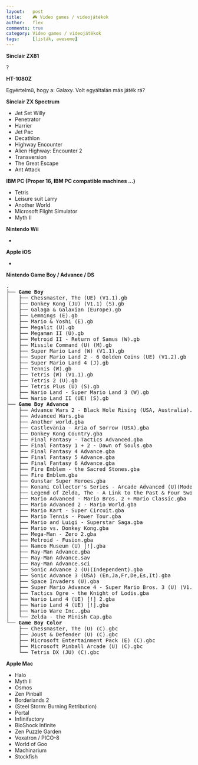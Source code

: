 ```yaml
---
layout:   post
title:    🎮 Video games / videojátékok
author:   flex
comments: true
category: Video games / videojátékok
tags:     [listák, awesome]
---
```


**Sinclair ZX81**

?

**HT-1080Z**

Egyértelmű, hogy a: Galaxy. 
Volt egyáltalán más játék rá?

**Sinclair ZX Spectrum**

* Jet Set Willy
* Penetrator
* Harrier
* Jet Pac
* Decathlon
* Highway Encounter
* Alien Highway: Encounter 2
* Transversion
* The Great Escape
* Ant Attack

**IBM PC (Proper 16, IBM PC compatible machines ...)**

* Tetris
* Leisure suit Larry
* Another World
* Microsoft Flight Simulator
* Myth II

**Nintendo Wii**

* 

**Apple iOS**

* 

**Nintendo Game Boy / Advance / DS**

<pre class="terminal">
.
├── <strong>Game Boy</strong>
│   ├── Chessmaster, The (UE) (V1.1).gb
│   ├── Donkey Kong (JU) (V1.1) (S).gb
│   ├── Galaga & Galaxian (Europe).gb
│   ├── Lemmings (E).gb
│   ├── Mario & Yoshi (E).gb
│   ├── Megalit (U).gb
│   ├── Megaman II (U).gb
│   ├── Metroid II - Return of Samus (W).gb
│   ├── Missile Command (U) (M).gb
│   ├── Super Mario Land (W) (V1.1).gb
│   ├── Super Mario Land 2 - 6 Golden Coins (UE) (V1.2).gb
│   ├── Super Mario Land 4 (J).gb
│   ├── Tennis (W).gb
│   ├── Tetris (W) (V1.1).gb
│   ├── Tetris 2 (U).gb
│   ├── Tetris Plus (U) (S).gb
│   ├── Wario Land - Super Mario Land 3 (W).gb
│   └── Wario Land II (UE) (S).gb
├── <strong>Game Boy Advance</strong>
│   ├── Advance Wars 2 - Black Hole Rising (USA, Australia).gba
│   ├── Advanced Wars.gba
│   ├── Another_world.gba
│   ├── Castlevania - Aria of Sorrow (USA).gba
│   ├── Donkey Kong Country.gba
│   ├── Final Fantasy - Tactics Advanced.gba
│   ├── Final Fantasy 1 + 2 - Dawn of Souls.gba
│   ├── Final Fantasy 4 Advance.gba
│   ├── Final Fantasy 5 Advance.gba
│   ├── Final Fantasy 6 Advance.gba
│   ├── Fire Emblem - the Sacred Stones.gba
│   ├── Fire Emblem.gba
│   ├── Gunstar Super Heroes.gba
│   ├── Konami Collector's Series - Arcade Advanced (U)(Mode7).gba
│   ├── Legend of Zelda, The - A Link to the Past & Four Swords (USA, Australia).gba
│   ├── Mario Advanced - Mario Bros. 2 + Mario Classic.gba
│   ├── Mario Advanced 2 - Mario World.gba
│   ├── Mario Kart - Super Circuit.gba
│   ├── Mario Tennis - Power Tour.gba
│   ├── Mario and Luigi - Superstar Saga.gba
│   ├── Mario vs. Donkey Kong.gba
│   ├── Mega-Man - Zero 2.gba
│   ├── Metroid - Fusion.gba
│   ├── Namco Museum (U) [!].gba
│   ├── Ray-Man Advance.gba
│   ├── Ray-Man Advance.sav
│   ├── Ray-Man Advance.sci
│   ├── Sonic Advance 2 (U)(Independent).gba
│   ├── Sonic Advance 3 (USA) (En,Ja,Fr,De,Es,It).gba
│   ├── Space Invaders (U).gba
│   ├── Super Mario Advance 4 - Super Mario Bros. 3 (U) (V1.1).gba
│   ├── Tactics Ogre - the Knight of Lodis.gba
│   ├── Wario Land 4 (UE) [!] 2.gba
│   ├── Wario Land 4 (UE) [!].gba
│   ├── Wario Ware Inc..gba
│   └── Zelda - the Minish Cap.gba
└── <strong>Game Boy Color</strong>
    ├── Chessmaster, The (U) (C).gbc
    ├── Joust & Defender (U) (C).gbc
    ├── Microsoft Entertainment Pack (E) (C).gbc
    ├── Microsoft Pinball Arcade (U) (C).gbc
    └── Tetris DX (JU) (C).gbc
</pre>

**Apple Mac**

* Halo
* Myth II
* Osmos
* Zen Pinball
* Borderlands 2
* (Steel Storm: Burning Retribution)
* Portal
* Infinifactory
* BioShock Infinite
* Zen Puzzle Garden
* Voxatron / PICO-8
* World of Goo
* Machinarium
* Stockfish
